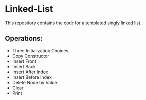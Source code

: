 # Linked-List

This repository contains the code for a templated singly linked list.

Operations:
-----------
  - Three Initialization Choices
  - Copy Constructor
  - Insert Front
  - Insert Back
  - Insert After Index
  - Insert Before Index
  - Delete Node by Value
  - Clear
  - Print
